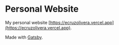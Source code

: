 # Personal Website

My personal website [https://ecruzolivera.vercel.app](https://ecruzolivera.vercel.app).

Made with [Gatsby](https://www.gatsbyjs.org/).
